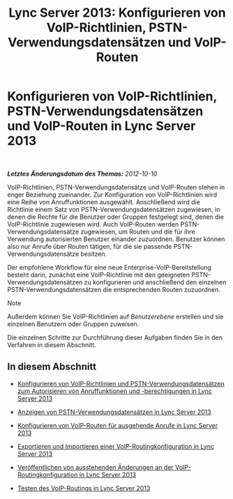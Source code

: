 ﻿---
title: 'Lync Server 2013: Konfigurieren von VoIP-Richtlinien, PSTN-Verwendungsdatensätzen und VoIP-Routen'
TOCTitle: Konfigurieren von VoIP-Richtlinien, PSTN-Verwendungsdatensätzen und VoIP-Routen
ms:assetid: 1e5a15f9-6f42-4dc6-baaa-24daf54afc4d
ms:mtpsurl: https://technet.microsoft.com/de-de/library/Gg398272(v=OCS.15)
ms:contentKeyID: 49293373
ms.date: 05/19/2016
mtps_version: v=OCS.15
ms.translationtype: HT
---

# Konfigurieren von VoIP-Richtlinien, PSTN-Verwendungsdatensätzen und VoIP-Routen in Lync Server 2013

 

_**Letztes Änderungsdatum des Themas:** 2012-10-10_

VoIP-Richtlinien, PSTN-Verwendungsdatensätze und VoIP-Routen stehen in enger Beziehung zueinander. Zur Konfiguration von VoIP-Richtlinien wird eine Reihe von Anruffunktionen ausgewählt. Anschließend wird die Richtlinie einem Satz von PSTN-Verwendungsdatensätzen zugewiesen, in denen die Rechte für die Benutzer oder Gruppen festgelegt sind, denen die VoIP-Richtlinie zugewiesen wird. Auch VoIP-Routen werden PSTN-Verwendungsdatensätze zugewiesen, um Routen und die für ihre Verwendung autorisierten Benutzer einander zuzuordnen. Benutzer können also nur Anrufe über Routen tätigen, für die sie passende PSTN-Verwendungsdatensätze besitzen.

Der empfohlene Workflow für eine neue Enterprise-VoIP-Bereitstellung besteht darin, zunächst eine VoIP-Richtlinie mit den geeigneten PSTN-Verwendungsdatensätzen zu konfigurieren und anschließend den einzelnen PSTN-Verwendungsdatensätzen die entsprechenden Routen zuzuordnen.


> [!NOTE]
> Außerdem können Sie VoIP-Richtlinien auf <EM>Benutzerebene</EM> erstellen und sie einzelnen Benutzern oder Gruppen zuweisen.



Die einzelnen Schritte zur Durchführung dieser Aufgaben finden Sie in den Verfahren in diesem Abschnitt.

## In diesem Abschnitt

  - [Konfigurieren von VoIP-Richtlinien und PSTN-Verwendungsdatensätzen zum Autorisieren von Anruffunktionen und -berechtigungen in Lync Server 2013](lync-server-2013-configuring-voice-policies-and-pstn-usage-records-to-authorize-calling-features-and-privileges.md)

  - [Anzeigen von PSTN-Verwendungsdatensätzen in Lync Server 2013](lync-server-2013-view-pstn-usage-records.md)

  - [Konfigurieren von VoIP-Routen für ausgehende Anrufe in Lync Server 2013](lync-server-2013-configuring-voice-routes-for-outbound-calls.md)

  - [Exportieren und Importieren einer VoIP-Routingkonfiguration in Lync Server 2013](lync-server-2013-exporting-and-importing-voice-routing-configuration.md)

  - [Veröffentlichen von ausstehenden Änderungen an der VoIP-Routingkonfiguration in Lync Server 2013](lync-server-2013-publish-pending-changes-to-the-voice-routing-configuration.md)

  - [Testen des VoIP-Routings in Lync Server 2013](lync-server-2013-test-voice-routing.md)

